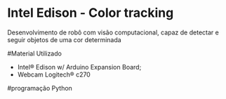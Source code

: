 # Intel Edison - Color tracking
Desenvolvimento de robô com visão computacional, capaz de detectar e seguir objetos de uma cor determinada

#Material Utilizado

- Intel&#174; Edison w/ Arduino Expansion Board;
- Webcam Logitech&#174; c270



#programação
Python
